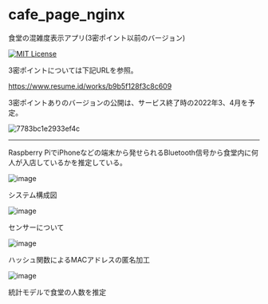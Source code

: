 # cafe_page_nginx
食堂の混雑度表示アプリ(3密ポイント以前のバージョン)

[![MIT License](http://img.shields.io/badge/license-MIT-blue.svg?style=flat)](LICENSE)

3密ポイントについては下記URLを参照。

https://www.resume.id/works/b9b5f128f3c8c609

3密ポイントありのバージョンの公開は、サービス終了時の2022年3、4月を予定。

![7783bc1e2933ef4c](https://user-images.githubusercontent.com/33394165/152837021-16733d57-fdb0-476b-9f92-90e39c0d67cc.jpg)

---

Raspberry PiでiPhoneなどの端末から発せられるBluetooth信号から食堂内に何人が入店しているかを推定している。

![image](https://user-images.githubusercontent.com/33394165/152838858-948b5ce0-d8da-4bef-aa57-06251dd95d55.png)

システム構成図

![image](https://user-images.githubusercontent.com/33394165/152838888-a1f74884-04b1-4d95-8074-3008234bd25a.png)

センサーについて

![image](https://user-images.githubusercontent.com/33394165/152838917-f9255ccc-1c30-49c3-bbcd-847ad87f06cb.png)

ハッシュ関数によるMACアドレスの匿名加工

![image](https://user-images.githubusercontent.com/33394165/152838993-b0506f4e-97f2-4a3e-9947-73493683cf12.png)

統計モデルで食堂の人数を推定
